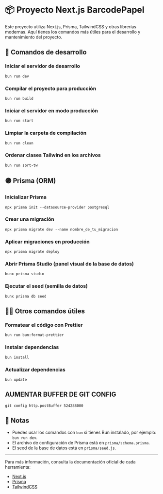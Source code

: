 # 📦 Proyecto Next.js BarcodePapel

Este proyecto utiliza Next.js, Prisma, TailwindCSS y otras librerías modernas. Aquí tienes los comandos más útiles para
el desarrollo y mantenimiento del proyecto.

## 🚀 Comandos de desarrollo

### Iniciar el servidor de desarrollo

```
bun run dev
```

### Compilar el proyecto para producción

```
bun run build
```

### Iniciar el servidor en modo producción

```
bun run start
```

### Limpiar la carpeta de compilación

```
bun run clean
```

### Ordenar clases Tailwind en los archivos

```
bun run sort-tw
```

## 🟣 Prisma (ORM)

### Inicializar Prisma

```
npx prisma init --datasource-provider postgresql
```

### Crear una migración

```
npx prisma migrate dev --name nombre_de_tu_migracion
```

### Aplicar migraciones en producción

```
npx prisma migrate deploy
```

### Abrir Prisma Studio (panel visual de la base de datos)

```
bunx prisma studio
```

### Ejecutar el seed (semilla de datos)

```
bunx prisma db seed
```

## 🧑‍💻 Otros comandos útiles

### Formatear el código con Prettier

```
bun run bun:format-prettier
```

### Instalar dependencias

```
bun install
```

### Actualizar dependencias

```
bun update
```

## AUMENTAR BUFFER DE GIT CONFIG

````
git config http.postBuffer 524288000
````

## 📝 Notas

- Puedes usar los comandos con `bun` si tienes Bun instalado, por ejemplo: `bun run dev`.
- El archivo de configuración de Prisma está en `prisma/schema.prisma`.
- El seed de la base de datos está en `prisma/seed.js`.

---

Para más información, consulta la documentación oficial de cada herramienta:

- [Next.js](https://nextjs.org/docs)
- [Prisma](https://www.prisma.io/docs)
- [TailwindCSS](https://tailwindcss.com/docs)
